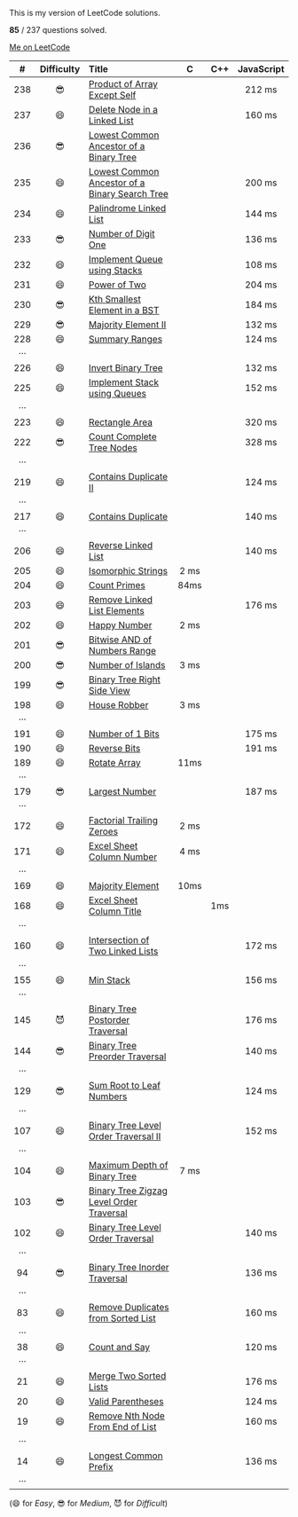 This is my version of LeetCode solutions.

**85** / 237 questions solved.

[Me on LeetCode](https://leetcode.com/discuss/user/iplus26)

| # | Difficulty | Title | C | C++ | JavaScript |
|:-:|:----------:|:----- |:-:| :-: |:----------:|
|238| 😎 | [Product of Array Except Self](https://leetcode.com/problems/product-of-array-except-self/) ||| 212 ms|
|237| 😄 | [Delete Node in a Linked List](https://leetcode.com/problems/delete-node-in-a-linked-list/) ||| 160 ms|
|236| 😎 | [Lowest Common Ancestor of a Binary Tree](https://leetcode.com/problems/lowest-common-ancestor-of-a-binary-tree/)
|235| 😄 | [Lowest Common Ancestor of a Binary Search Tree](https://leetcode.com/problems/lowest-common-ancestor-of-a-binary-search-tree/)||| 200 ms |
|234| 😄 | [Palindrome Linked List](https://leetcode.com/problems/palindrome-linked-list/) ||| 144 ms |
|233| 😎 | [Number of Digit One](https://leetcode.com/problems/number-of-digit-one/)||| 136 ms |
|232| 😄 | [Implement Queue using Stacks](https://leetcode.com/problems/implement-queue-using-stacks/) ||| 108 ms |
|231| 😄 | [Power of Two](https://leetcode.com/problems/power-of-two/) ||| 204 ms |
|230| 😎 | [Kth Smallest Element in a BST](https://leetcode.com/problems/kth-smallest-element-in-a-bst/) ||| 184 ms |
|229| 😎 | [Majority Element II](https://leetcode.com/problems/majority-element-ii/) ||| 132 ms |
|228| 😄 | [Summary Ranges](https://leetcode.com/problems/summary-ranges/) ||| 124 ms |
|···
|226| 😄 | [Invert Binary Tree](https://leetcode.com/problems/invert-binary-tree/) ||| 132 ms |
|225| 😄 | [Implement Stack using Queues](https://leetcode.com/problems/implement-stack-using-queues/) ||| 152 ms|
|···
|223| 😄 | [Rectangle Area](https://leetcode.com/problems/rectangle-area/) ||| 320 ms|
|222| 😎 | [Count Complete Tree Nodes](https://leetcode.com/problems/count-complete-tree-nodes/) ||| 328 ms |
|···
|219| 😄 | [Contains Duplicate II](https://leetcode.com/problems/contains-duplicate-ii/) ||| 124 ms |
|···
|217| 😄 | [Contains Duplicate](https://leetcode.com/problems/contains-duplicate/) ||| 	140 ms |
|···
|206| 😄 | [Reverse Linked List](https://leetcode.com/problems/reverse-linked-list/) ||| 140 ms |
|205| 😄 | [Isomorphic Strings](https://leetcode.com/problems/isomorphic-strings/) | 2 ms |||
|204| 😄 | [Count Primes](https://leetcode.com/problems/count-primes/) | 84ms |||
|203| 😄 | [Remove Linked List Elements](https://leetcode.com/problems/remove-linked-list-elements/) ||| 176 ms |
|202| 😄 | [Happy Number](https://leetcode.com/problems/happy-number/)  | 2 ms |
|201| 😎 | [Bitwise AND of Numbers Range](https://leetcode.com/problems/bitwise-and-of-numbers-range/)
|200| 😎 | [Number of Islands](https://leetcode.com/problems/number-of-islands/) | 3 ms |
|199| 😎 | [Binary Tree Right Side View](https://leetcode.com/problems/binary-tree-right-side-view/)
|198| 😄 | [House Robber](https://leetcode.com/problems/house-robber/) | 3 ms
|···
|191| 😄 | [Number of 1 Bits](https://leetcode.com/problems/number-of-1-bits/) ||| 175 ms |
|190| 😄 | [Reverse Bits](https://leetcode.com/problems/reverse-bits/) ||| 191 ms|
|189| 😄 | [Rotate Array](https://leetcode.com/problems/rotate-array/) | 11ms |||
|···
|179| 😎 | [Largest Number](https://leetcode.com/problems/largest-number/) ||| 187 ms|
|···
|172| 😄 | [Factorial Trailing Zeroes](https://leetcode.com/problems/factorial-trailing-zeroes/) | 2 ms
|171| 😄 | [Excel Sheet Column Number](https://leetcode.com/problems/excel-sheet-column-number/) | 4 ms
|···
|169| 😄 | [Majority Element](https://leetcode.com/problems/majority-element/) | 10ms
|168| 😄 | [Excel Sheet Column Title](https://leetcode.com/problems/excel-sheet-column-title/) || 1ms|
|···
|160| 😄 | [Intersection of Two Linked Lists](https://leetcode.com/problems/intersection-of-two-linked-lists/) ||| 172 ms|
|···
|155| 😄 | [Min Stack](https://leetcode.com/problems/min-stack/) ||| 156 ms |
|···
|145| 😈 | [Binary Tree Postorder Traversal](https://leetcode.com/problems/binary-tree-postorder-traversal/) ||| 176 ms|
|144| 😎 | [Binary Tree Preorder Traversal](https://leetcode.com/problems/binary-tree-preorder-traversal/) ||| 140 ms|
|···
|129| 😎 | [Sum Root to Leaf Numbers](https://leetcode.com/problems/sum-root-to-leaf-numbers/)|||124 ms|
|···
|107| 😄 | [Binary Tree Level Order Traversal II](https://leetcode.com/problems/binary-tree-level-order-traversal-ii/) ||| 152 ms|
|···
|104| 😄 | [Maximum Depth of Binary Tree](https://leetcode.com/problems/maximum-depth-of-binary-tree/) | 7 ms |||
|103| 😎 | [Binary Tree Zigzag Level Order Traversal](https://leetcode.com/problems/binary-tree-zigzag-level-order-traversal/)
|102| 😄 | [Binary Tree Level Order Traversal](https://leetcode.com/problems/binary-tree-level-order-traversal/) ||| 140 ms |
|···
| 94| 😎 | [Binary Tree Inorder Traversal](https://leetcode.com/problems/binary-tree-inorder-traversal/) ||| 136 ms |
|···
| 83| 😄 | [Remove Duplicates from Sorted List](https://leetcode.com/problems/remove-duplicates-from-sorted-list/) ||| 160 ms |
|···
| 38| 😄 | [Count and Say](https://leetcode.com/problems/count-and-say/) ||| 120 ms |
|···
| 21| 😄 | [Merge Two Sorted Lists](https://leetcode.com/problems/merge-two-sorted-lists/)|||176 ms|
| 20| 😄 | [Valid Parentheses](https://leetcode.com/problems/valid-parentheses/) ||| 124 ms |
| 19| 😄 | [Remove Nth Node From End of List](https://leetcode.com/problems/remove-nth-node-from-end-of-list/) ||| 160 ms |
|···
| 14| 😄 | [Longest Common Prefix](https://leetcode.com/problems/longest-common-prefix/) ||| 136 ms |
|···

(😄 for *Easy*, 😎 for *Medium*, 😈 for *Difficult*)
